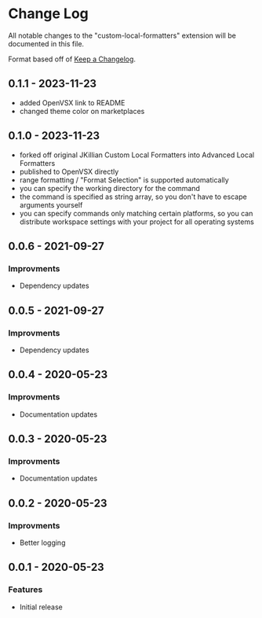 # Change Log

All notable changes to the "custom-local-formatters" extension will be documented in this file.

Format based off of [Keep a Changelog](http://keepachangelog.com/).

## 0.1.1 - 2023-11-23

- added OpenVSX link to README
- changed theme color on marketplaces

## 0.1.0 - 2023-11-23

- forked off original JKillian Custom Local Formatters into Advanced Local Formatters
- published to OpenVSX directly
- range formatting / "Format Selection" is supported automatically
- you can specify the working directory for the command
- the command is specified as string array, so you don't have to escape arguments yourself
- you can specify commands only matching certain platforms, so you can distribute workspace settings with your project for all operating systems

## 0.0.6 - 2021-09-27

### Improvments
- Dependency updates

## 0.0.5 - 2021-09-27

### Improvments
- Dependency updates

## 0.0.4 - 2020-05-23

### Improvments
- Documentation updates

## 0.0.3 - 2020-05-23

### Improvments
- Documentation updates

## 0.0.2 - 2020-05-23

### Improvments
- Better logging

## 0.0.1 - 2020-05-23

### Features
- Initial release